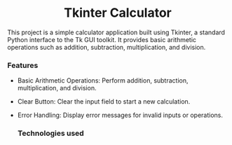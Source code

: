<h1 align="center">Tkinter Calculator</h1>
This project is a simple calculator application built using Tkinter, a standard Python interface to the Tk GUI toolkit. It provides basic arithmetic operations such as addition, subtraction, multiplication, and division.

<h3>Features</h3>

- Basic Arithmetic Operations: Perform addition, subtraction, multiplication, and division.
- Clear Button: Clear the input field to start a new calculation.
- Error Handling: Display error messages for invalid inputs or operations.

  <h3>Technologies used</h3>
